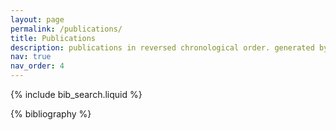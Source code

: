 ```yaml
---
layout: page
permalink: /publications/
title: Publications
description: publications in reversed chronological order. generated by jekyll-scholar.
nav: true
nav_order: 4
---
```


<!-- _pages/publications.md -->

<!-- Bibsearch Feature -->

{% include bib_search.liquid %}

<div class="publications">
{% bibliography %}
</div>